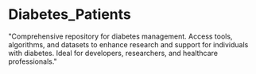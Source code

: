 # Diabetes_Patients
"Comprehensive repository for diabetes management. Access tools, algorithms, and datasets to enhance research and support for individuals with diabetes. Ideal for developers, researchers, and healthcare professionals."

